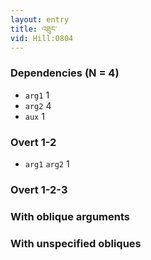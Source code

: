 ```yaml
---
layout: entry
title: འཐུང་
vid: Hill:0804
---
```

### Dependencies (N = 4)
* `arg1` 1
* `arg2` 4
* `aux` 1


### Overt 1-2
* `arg1` `arg2` 1


### Overt 1-2-3


### With oblique arguments


### With unspecified obliques
